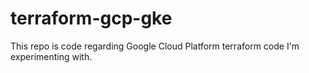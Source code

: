 # terraform-gcp-gke

This repo is code regarding Google Cloud Platform terraform code I'm experimenting with. 

